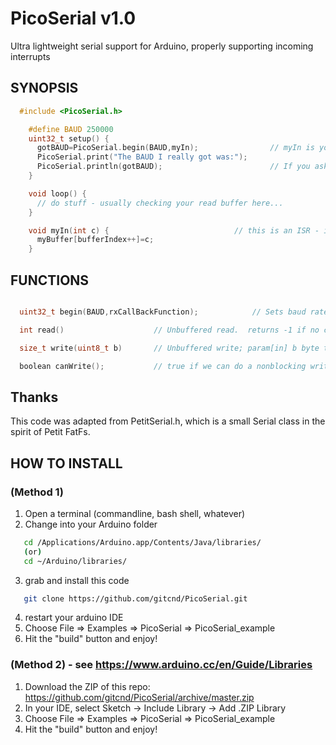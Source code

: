 # PicoSerial v1.0

Ultra lightweight serial support for Arduino, properly supporting incoming interrupts

## SYNOPSIS


```C
  #include <PicoSerial.h>

    #define BAUD 250000
    uint32_t setup() {
      gotBAUD=PicoSerial.begin(BAUD,myIn);                // myIn is your code which gets called when bytes arrive
      PicoSerial.print("The BAUD I really got was:");
      PicoSerial.println(gotBAUD);                        // If you ask for 115200 on an 8mhz CPU, you really get 111111 baud...
    }

    void loop() {
      // do stuff - usually checking your read buffer here...
    }

    void myIn(int c) {                            // this is an ISR - it gets called when new data comes in. buffer and exit this as fast as you can; do not do anything else in here.
      myBuffer[bufferIndex++]=c;
    }
  ```

## FUNCTIONS


  ```C

    uint32_t begin(BAUD,rxCallBackFunction);            // Sets baud rate, and lets you tell PicoSerial which of your functions you want to call when data is ready. Returns baudrate

    int read()                    // Unbuffered read.  returns -1 if no character is available or an available character. Do not use if you supplied an rxCallBackFunction prior

    size_t write(uint8_t b)       // Unbuffered write; param[in] b byte to write. return 1

    boolean canWrite();           // true if we can do a nonblocking write next


```

## Thanks

This code was adapted from PetitSerial.h, which is a small Serial class in the spirit of Petit FatFs.

## HOW TO INSTALL

### (Method 1)


1. Open a terminal (commandline, bash shell, whatever)
2. Change into your Arduino folder
```bash
   cd /Applications/Arduino.app/Contents/Java/libraries/
   (or)
   cd ~/Arduino/libraries/
```
3. grab and install this code
```bash
   git clone https://github.com/gitcnd/PicoSerial.git
```
4. restart your arduino IDE
5. Choose File => Examples => PicoSerial => PicoSerial_example
6. Hit the "build" button and enjoy!

### (Method 2) - see https://www.arduino.cc/en/Guide/Libraries


1. Download the ZIP of this repo: https://github.com/gitcnd/PicoSerial/archive/master.zip
2. In your IDE, select Sketch -> Include Library -> Add .ZIP Library
3. Choose File => Examples => PicoSerial => PicoSerial_example
4. Hit the "build" button and enjoy!
